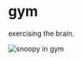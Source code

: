# gym
exercising the brain.

![snoopy in gym](https://tenor.com/view/snoopy-gym-weightlifting-exercise-workout-gif-13171000090755302142.gif)